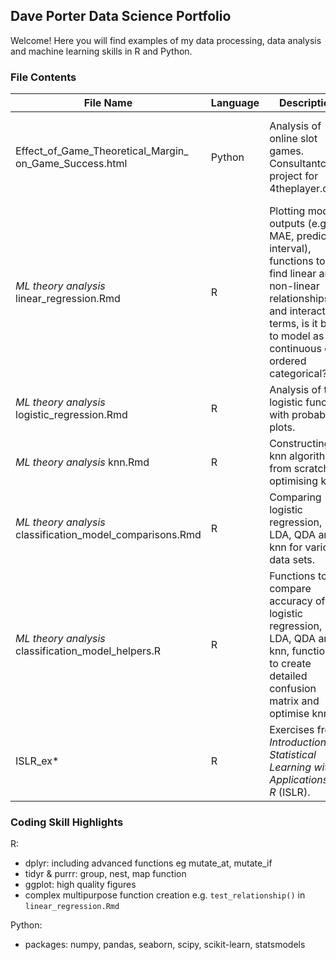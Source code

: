 ## Dave Porter Data Science Portfolio

Welcome! Here you will find examples of my data processing, data analysis and machine learning skills in R and Python.

### File Contents

|File Name |Language |Description  |Exemplifies
|-----     |-----    |-----        |-----
Effect_of_Game_Theoretical_Margin_ on_Game_Success.html |Python |Analysis of online slot games. Consultantcy project for 4theplayer.com. |Data processing including nesting/unnesting, statistical analysis, linear regression, seaborn.
*ML theory analysis* linear_regression.Rmd |R |Plotting model outputs (e.g. MAE, prediction interval), functions to find linear and non-linear relationships and interaction terms, is it best to model as continuous or ordered categorical? |Linear regression theory, creating complex functions, ggplot.
*ML theory analysis* logistic_regression.Rmd |R  |Analysis of the logistic function with probability plots. |Logistic regression theory, creating complex functions, ggplot.
*ML theory analysis* knn.Rmd |R  |Constructing knn algorithm from scratch, optimising k. |k nearest neighbours theory.
*ML theory analysis* classification_model_comparisons.Rmd  |R  |Comparing logistic regression, LDA, QDA and knn for various data sets.  |Classification theory.
*ML theory analysis* classification_model_helpers.R  |R  |Functions to compare accuracy of logistic regression, LDA, QDA and knn, functions to create detailed confusion matrix and optimise knn k.  |Confusion matrix, creating complex functions.
ISLR_ex\* |R |Exercises from *Introduction to Statistical Learning with Applications in R* (ISLR). |Machine learning theory.

### Coding Skill Highlights

R: 
- dplyr: including advanced functions eg mutate_at, mutate_if
- tidyr & purrr: group, nest, map function
- ggplot: high quality figures
- complex multipurpose function creation e.g. `test_relationship()` in `linear_regression.Rmd`

Python: 
- packages: numpy, pandas, seaborn, scipy, scikit-learn, statsmodels